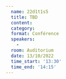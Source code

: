 ```yaml
---
  name: 22d1t1s5
  title: TBD
  content:
  category: 
  format: Conférence
  speakers: 
    - 
  room: Auditorium
  date: 13/10/2022
  time_start: '13:30'
  time_end: '14:15'
---
```

